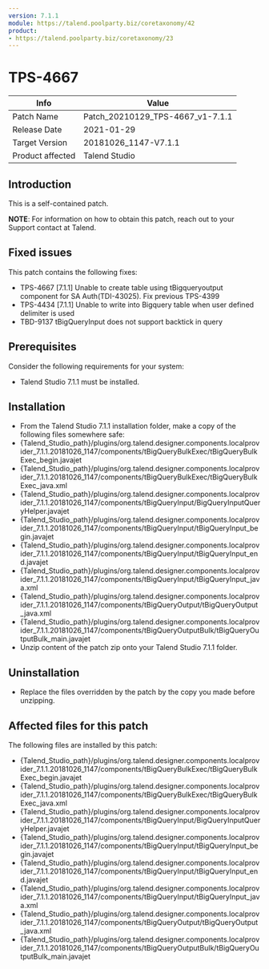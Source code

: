 ```yaml
---
version: 7.1.1
module: https://talend.poolparty.biz/coretaxonomy/42
product:
- https://talend.poolparty.biz/coretaxonomy/23
---
```


# TPS-4667

| Info             | Value |
| ---------------- | ---------------- |
| Patch Name       | Patch\_20210129\_TPS-4667\_v1-7.1.1 |
| Release Date     | 2021-01-29 |
| Target Version   | 20181026\_1147-V7.1.1 |
| Product affected | Talend Studio |

## Introduction

This is a self-contained patch.

**NOTE**: For information on how to obtain this patch, reach out to your Support contact at Talend.

## Fixed issues

This patch contains the following fixes:

- TPS-4667 [7.1.1] Unable to create table using tBigqueryoutput component for SA Auth(TDI-43025). Fix previous TPS-4399
- TPS-4434 [7.1.1] Unable to write into Bigquery table when user defined delimiter is used
- TBD-9137 tBigQueryInput does not support backtick in query

## Prerequisites

Consider the following requirements for your system:

- Talend Studio 7.1.1 must be installed.

## Installation
- From the Talend Studio 7.1.1 installation folder, make a copy of the following files somewhere safe:
- {Talend_Studio_path}/plugins/org.talend.designer.components.localprovider_7.1.1.20181026_1147/components/tBigQueryBulkExec/tBigQueryBulkExec_begin.javajet
- {Talend_Studio_path}/plugins/org.talend.designer.components.localprovider_7.1.1.20181026_1147/components/tBigQueryBulkExec/tBigQueryBulkExec_java.xml
- {Talend_Studio_path}/plugins/org.talend.designer.components.localprovider_7.1.1.20181026_1147/components/tBigQueryInput/BigQueryInputQueryHelper.javajet
- {Talend_Studio_path}/plugins/org.talend.designer.components.localprovider_7.1.1.20181026_1147/components/tBigQueryInput/tBigQueryInput_begin.javajet
- {Talend_Studio_path}/plugins/org.talend.designer.components.localprovider_7.1.1.20181026_1147/components/tBigQueryInput/tBigQueryInput_end.javajet
- {Talend_Studio_path}/plugins/org.talend.designer.components.localprovider_7.1.1.20181026_1147/components/tBigQueryInput/tBigQueryInput_java.xml
- {Talend_Studio_path}/plugins/org.talend.designer.components.localprovider_7.1.1.20181026_1147/components/tBigQueryOutput/tBigQueryOutput_java.xml
- {Talend_Studio_path}/plugins/org.talend.designer.components.localprovider_7.1.1.20181026_1147/components/tBigQueryOutputBulk/tBigQueryOutputBulk_main.javajet
- Unzip content of the patch zip onto your Talend Studio 7.1.1 folder.

## Uninstallation

- Replace the files overridden by the patch by the copy you made before unzipping.

## Affected files for this patch

The following files are installed by this patch:

- {Talend_Studio_path}/plugins/org.talend.designer.components.localprovider_7.1.1.20181026_1147/components/tBigQueryBulkExec/tBigQueryBulkExec_begin.javajet
- {Talend_Studio_path}/plugins/org.talend.designer.components.localprovider_7.1.1.20181026_1147/components/tBigQueryBulkExec/tBigQueryBulkExec_java.xml
- {Talend_Studio_path}/plugins/org.talend.designer.components.localprovider_7.1.1.20181026_1147/components/tBigQueryInput/BigQueryInputQueryHelper.javajet
- {Talend_Studio_path}/plugins/org.talend.designer.components.localprovider_7.1.1.20181026_1147/components/tBigQueryInput/tBigQueryInput_begin.javajet
- {Talend_Studio_path}/plugins/org.talend.designer.components.localprovider_7.1.1.20181026_1147/components/tBigQueryInput/tBigQueryInput_end.javajet
- {Talend_Studio_path}/plugins/org.talend.designer.components.localprovider_7.1.1.20181026_1147/components/tBigQueryInput/tBigQueryInput_java.xml
- {Talend_Studio_path}/plugins/org.talend.designer.components.localprovider_7.1.1.20181026_1147/components/tBigQueryOutput/tBigQueryOutput_java.xml
- {Talend_Studio_path}/plugins/org.talend.designer.components.localprovider_7.1.1.20181026_1147/components/tBigQueryOutputBulk/tBigQueryOutputBulk_main.javajet
